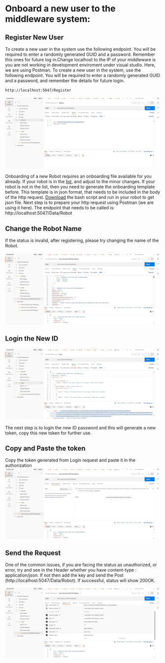 # Onboard a new user to the middleware system:

## Register New User

To create a new user in the system use the following endpoint. You will be required to enter a randomly generated GUID and a password. Remember this ones for future log in.Change localhost to the IP of your middleware is you are not working in development enviroment under visual studio. Here, we are using Postman. To create a new user in the system, use the following endpoint. You will be required to enter a randomly generated GUID and a password, and remember the details for future login.        


```
http://localhost:5047/Register
```

![image](https://github.com/5G-ERA/middleware/blob/main/docs/1_Middleware/1_Onboarding/img/RegisterRobot.jpg)

Onboarding of a new Robot requires an onboarding file available for you already. If your robot is in the [list](https://github.com/5G-ERA/middleware/tree/main/docs/1_Middleware/1_Onboarding/AvailableRobots), and adjust to the minor changes. If your robot is not in the list, then you need to generate the onboarding template before. This template is in json format, that needs to be included in the body of the http request. [Download](https://github.com/5G-ERA/middleware/blob/main/util/onboardingRobot.sh) the bash script and run in your robot to get json file. Next step is to prepare your http request using Postman (we are using it here). The endpoint that needs to be called is: 
http://localhost:5047/Data/Robot

## Change the Robot Name 

If the status is invalid, after registering, please try changing the name of the Robot.

![image](https://github.com/5G-ERA/middleware/blob/main/docs/1_Middleware/1_Onboarding/img/Robotnamechange.jpg)

## Login the New ID 

![image](https://github.com/5G-ERA/middleware/blob/main/docs/1_Middleware/1_Onboarding/img/LoginRobot.jpg)

The next step is to login the new ID password and this will generate a new token, copy this new token for further use. 

## Copy and Paste the token 

Copy the token generated from Login request and paste it in the authorization 
![image](https://github.com/5G-ERA/middleware/blob/main/docs/1_Middleware/1_Onboarding/img/tokenpaste.jpg)

## Send the Request 
One of the common issues, if you are facing the status as unauthorized, or error, try and see in the Header whether you have content-type : application/json. If not then add the key and send the Post (http://localhost:5047/Data/Robot). If successful, status will show 200OK. 

![image](https://github.com/5G-ERA/middleware/blob/main/docs/1_Middleware/1_Onboarding/img/content-typeandsend.jpg)




